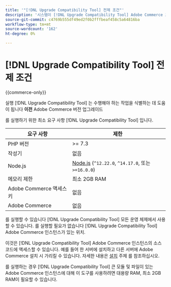 ```yaml
---
title: '"[!DNL Upgrade Compatibility Tool] 전제 조건"'
description: '시스템이 [!DNL Upgrade Compatibility Tool] Adobe Commerce 프로젝트에 사용할 수 있습니다. '
source-git-commit: c4769b555df49ed2f0b2fffbeaf458c5a64816ba
workflow-type: tm+mt
source-wordcount: '162'
ht-degree: 0%

---
```



# [!DNL Upgrade Compatibility Tool] 전제 조건

{{commerce-only}}

실행 [!DNL Upgrade Compatibility Tool] 는 수행해야 하는 작업을 식별하는 데 도움이 됩니다 **이전** Adobe Commerce 버전 업그레이드

를 실행하기 위한 최소 요구 사항 [!DNL Upgrade Compatibility Tool] 입니다.

| **요구 사항** | **제한** |
|----------------|-----------------|
| PHP 버전 | >= 7.3 |
| 작성기 | 없음 |
| Node.js | [Node.js](https://nodejs.org/) (`^12.22.0`, `^14.17.0`, 또는 `>=16.0.0`) |
| 메모리 제한 | 최소 2GB RAM |
| Adobe Commerce 액세스 키 | 없음 |
| Adobe Commerce | 없음 |

를 실행할 수 있습니다 [!DNL Upgrade Compatibility Tool] 모든 운영 체제에서 사용할 수 있습니다. 를 실행할 필요가 없습니다 [!DNL Upgrade Compatibility Tool] Adobe Commerce 인스턴스가 있는 위치.

이것은 [!DNL Upgrade Compatibility Tool] Adobe Commerce 인스턴스의 소스 코드에 액세스할 수 있습니다. 예를 들어 한 서버에 설치하고 다른 서버에 Adobe Commerce 설치 시 가리킬 수 있습니다. 자세한 내용은 [설치](../upgrade-compatibility-tool/install.md) 주제 를 참조하십시오.

를 실행하는 경우 [!DNL Upgrade Compatibility Tool] 큰 모듈 및 파일이 있는 Adobe Commerce 인스턴스에 대해 이 도구를 사용하려면 대용량 RAM, 최소 2GB RAM이 필요할 수 있습니다.
